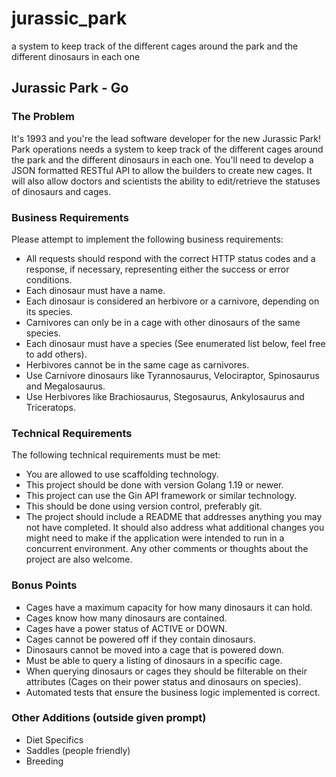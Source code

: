 # jurassic_park
a system to keep track of the different cages around the park and the different dinosaurs in each one

## Jurassic Park - Go

### The Problem
It's 1993 and you're the lead software developer for the new Jurassic Park! Park
operations needs a system to keep track of the different cages around the park and the
different dinosaurs in each one. You'll need to develop a JSON formatted RESTful API
to allow the builders to create new cages. It will also allow doctors and scientists the
ability to edit/retrieve the statuses of dinosaurs and cages.

### Business Requirements
Please attempt to implement the following business requirements:
- All requests should respond with the correct HTTP status codes and a response, if
necessary, representing either the success or error conditions.
- Each dinosaur must have a name.
- Each dinosaur is considered an herbivore or a carnivore, depending on its species.
- Carnivores can only be in a cage with other dinosaurs of the same species.
- Each dinosaur must have a species (See enumerated list below, feel free to add
others).
- Herbivores cannot be in the same cage as carnivores.
- Use Carnivore dinosaurs like Tyrannosaurus, Velociraptor, Spinosaurus and
Megalosaurus.
- Use Herbivores like Brachiosaurus, Stegosaurus, Ankylosaurus and Triceratops.

### Technical Requirements
The following technical requirements must be met:
- You are allowed to use scaffolding technology.
- This project should be done with version Golang 1.19 or newer.
- This project can use the Gin API framework or similar technology.
- This should be done using version control, preferably git.
- The project should include a README that addresses anything you may not have
completed. It should also address what additional changes you might need to make
if the application were intended to run in a concurrent environment. Any other
comments or thoughts about the project are also welcome.

### Bonus Points
- Cages have a maximum capacity for how many dinosaurs it can hold.
- Cages know how many dinosaurs are contained.
- Cages have a power status of ACTIVE or DOWN.
- Cages cannot be powered off if they contain dinosaurs.
- Dinosaurs cannot be moved into a cage that is powered down.
- Must be able to query a listing of dinosaurs in a specific cage.
- When querying dinosaurs or cages they should be filterable on their attributes
(Cages on their power status and dinosaurs on species).
- Automated tests that ensure the business logic implemented is correct.

### Other Additions (outside given prompt)
- Diet Specifics
- Saddles (people friendly)
- Breeding